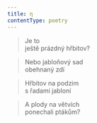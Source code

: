 ```yaml
---
title: η
contentType: poetry
---
```


> Je to  
> ještě prázdný hřbitov?

  

> Nebo jabloňový sad  
> obehnaný zdí

  

> Hřbitov na podzim  
> s řadami jabloní

  

> A plody na větvích  
> ponechali ptákům?
